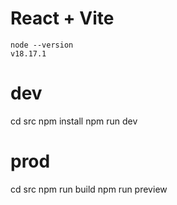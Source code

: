 # React + Vite

```
node --version
v18.17.1
```

# dev 
cd src
npm install
npm run dev

# prod
cd src
npm run build
npm run preview


